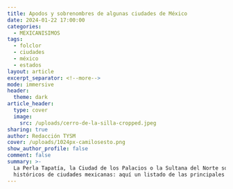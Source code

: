 ```yaml
---
title: Apodos y sobrenombres de algunas ciudades de México
date: 2024-01-22 17:00:00
categories:
  - MEXICANISIMOS
tags:
  - folclor
  - ciudades
  - méxico
  - estados
layout: article
excerpt_separator: <!--more-->
mode: immersive
header:
  theme: dark
article_header:
  type: cover
  image:
    src: /uploads/cerro-de-la-silla-cropped.jpeg
sharing: true
author: Redacción TYSM
cover: /uploads/1024px-camilosesto.png
show_author_profile: false
comment: false
summary: >-
  La Perla Tapatía, la Ciudad de los Palacios o la Sultana del Norte son apodos
  históricos de ciudades mexicanas: aquí un listado de las principales
---
```

